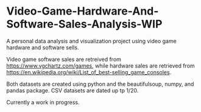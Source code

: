 # Video-Game-Hardware-And-Software-Sales-Analysis-WIP
A personal data analysis and visualization project using video game hardware and software sells.  

Video game software sales are retreived from https://www.vgchartz.com/games, while hardware sales are retrieved from https://en.wikipedia.org/wiki/List_of_best-selling_game_consoles.

Both datasets are created using python and the beautifulsoup, numpy, and pandas package.  CSV datasets are dated up tp 1/20.

Currently a work in progress.
